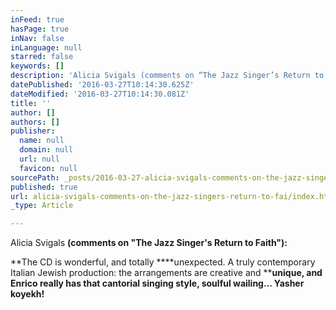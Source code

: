 ```yaml
---
inFeed: true
hasPage: true
inNav: false
inLanguage: null
starred: false
keywords: []
description: 'Alicia Svigals (comments on “The Jazz Singer’s Return to Faith”):'
datePublished: '2016-03-27T10:14:30.625Z'
dateModified: '2016-03-27T10:14:30.081Z'
title: ''
author: []
authors: []
publisher:
  name: null
  domain: null
  url: null
  favicon: null
sourcePath: _posts/2016-03-27-alicia-svigals-comments-on-the-jazz-singers-return-to-fai.md
published: true
url: alicia-svigals-comments-on-the-jazz-singers-return-to-fai/index.html
_type: Article

---
```

Alicia Svigals **(comments on "The Jazz Singer's Return to Faith"):**

**The CD is wonderful, and totally ****unexpected. A truly contemporary Italian Jewish production: the arrangements are creative and ****unique, and Enrico really has that cantorial singing style, soulful wailing... Yasher koyekh!**
